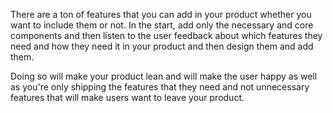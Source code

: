 There are a ton of features that you can add in your product whether you want to include them or not. In the start, add only the necessary and core components and then listen to the user feedback about which features they need and how they need it in your product and then design them and add them.

Doing so will make your product lean and will make the user happy as well as you're only shipping the features that they need and not unnecessary features that will make users want to leave your product.